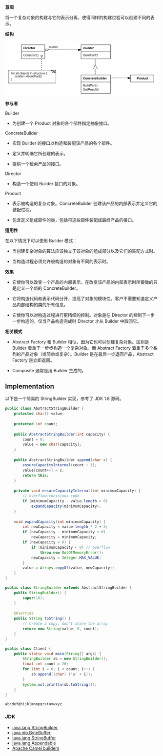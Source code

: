 **意图**

将一个复杂对象的构建与它的表示分离，使得同样的构建过程可以创建不同的表示。

**结构**

![215216159109.png](media/ebed27694b48db7da45d4f8a573d1001.png)

**参与者**

Builder

-   为创建一个 Product 对象的各个部件指定抽象接口。

ConcreteBuilder

-   实现 Builder 的接口以构造和装配该产品的各个部件。

-   定义并明确它所创建的表示。

-   提供一个检索产品的接口。

Director

-   构造一个使用 Builder 接口的对象。

Product

-   表示被构造的复杂对象。ConcreteBuilder
    创建该产品的内部表示并定义它的装配过程。

-   包含定义组成部件的类，包括将这些部件装配成最终产品的接口。

**适用性**

在以下情况下可以使用 Builder 模式：

-   当创建复杂对象的算法应该独立于该对象的组成部分以及它们的装配方式时。

-   当构造过程必须允许被构造的对象有不同的表示时。

**效果**

-   它使你可以改变一个产品的内部表示。在改变该产品的内部表示时所要做的只是定义一个新的
    ConcreteBuilder。

-   它将构造代码和表示代码分开，提高了对象的模块性。客户不需要知道定义产品内部结构的类的所有信息。

-   它使你可以对构造过程进行更精细的控制。对象是在 Director
    的控制下一步一步构造的，仅当产品构造完成时 Director 才从 Builder 中取回它。

**相关模式**

-   Abstract Factory 和 Builder 相似，因为它也可以创建复杂对象。区别是 Builder
    着重于一步步构造一个复杂对象。而 Abstract Factory
    着重于多个系列的产品对象（或简单或复杂）。Builder
    是在最后一步返回产品，Abstract Factory 是立即返回。

-   Composite 通常是用 Builder 生成的。

## Implementation

以下是一个简易的 StringBuilder 实现，参考了 JDK 1.8 源码。

```java
public class AbstractStringBuilder {
    protected char[] value;

    protected int count;

    public AbstractStringBuilder(int capacity) {
        count = 0;
        value = new char[capacity];
    }

    public AbstractStringBuilder append(char c) {
        ensureCapacityInternal(count + 1);
        value[count++] = c;
        return this;
    }

    private void ensureCapacityInternal(int minimumCapacity) {
        // overflow-conscious code
        if (minimumCapacity - value.length > 0)
            expandCapacity(minimumCapacity);
    }

    void expandCapacity(int minimumCapacity) {
        int newCapacity = value.length * 2 + 2;
        if (newCapacity - minimumCapacity < 0)
            newCapacity = minimumCapacity;
        if (newCapacity < 0) {
            if (minimumCapacity < 0) // overflow
                throw new OutOfMemoryError();
            newCapacity = Integer.MAX_VALUE;
        }
        value = Arrays.copyOf(value, newCapacity);
    }
}
```

```java
public class StringBuilder extends AbstractStringBuilder {
    public StringBuilder() {
        super(16);
    }

    @Override
    public String toString() {
        // Create a copy, don't share the array
        return new String(value, 0, count);
    }
}
```

```java
public class Client {
    public static void main(String[] args) {
        StringBuilder sb = new StringBuilder();
        final int count = 26;
        for (int i = 0; i < count; i++) {
            sb.append((char) ('a' + i));
        }
        System.out.println(sb.toString());
    }
}
```

```html
abcdefghijklmnopqrstuvwxyz
```

### JDK

- [java.lang.StringBuilder](http://docs.oracle.com/javase/8/docs/api/java/lang/StringBuilder.html)
- [java.nio.ByteBuffer](http://docs.oracle.com/javase/8/docs/api/java/nio/ByteBuffer.html#put-byte-)
- [java.lang.StringBuffer](http://docs.oracle.com/javase/8/docs/api/java/lang/StringBuffer.html#append-boolean-)
- [java.lang.Appendable](http://docs.oracle.com/javase/8/docs/api/java/lang/Appendable.html)
- [Apache Camel builders](https://github.com/apache/camel/tree/0e195428ee04531be27a0b659005e3aa8d159d23/camel-core/src/main/java/org/apache/camel/builder)
